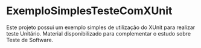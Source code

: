 # ExemploSimplesTesteComXUnit

Este projeto possui um exemplo simples de utilização do XUnit para realizar teste Unitário. Material disponibilizado para complementar o estudo sobre Teste de Software. 
